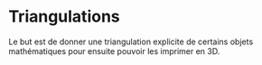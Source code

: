 # Triangulations

Le but est de donner une triangulation explicite de certains objets mathématiques pour ensuite pouvoir les imprimer en 3D.
